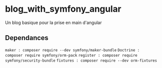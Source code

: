 # blog_with_symfony_angular

Un blog basique pour la prise en main d'angular

## Dependances

`maker : composer require --dev symfony/maker-bundle`
`Doctrine : composer require symfony/orm-pack`
`register : composer require symfony/security-bundle`
`fixtures : composer require --dev orm-fixtures`